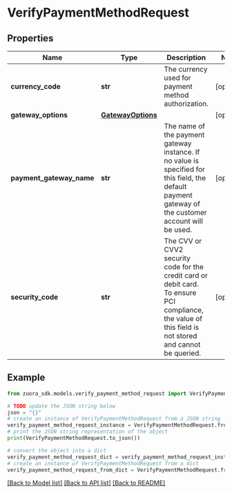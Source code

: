 # VerifyPaymentMethodRequest


## Properties

Name | Type | Description | Notes
------------ | ------------- | ------------- | -------------
**currency_code** | **str** | The currency used for payment method authorization.   | [optional] 
**gateway_options** | [**GatewayOptions**](GatewayOptions.md) |  | [optional] 
**payment_gateway_name** | **str** | The name of the payment gateway instance. If no value is specified for this field, the default payment gateway of the customer account will be used.  | [optional] 
**security_code** | **str** | The CVV or CVV2 security code for the credit card or debit card. To ensure PCI compliance, the value of this field is not stored and cannot be queried.  | [optional] 

## Example

```python
from zuora_sdk.models.verify_payment_method_request import VerifyPaymentMethodRequest

# TODO update the JSON string below
json = "{}"
# create an instance of VerifyPaymentMethodRequest from a JSON string
verify_payment_method_request_instance = VerifyPaymentMethodRequest.from_json(json)
# print the JSON string representation of the object
print(VerifyPaymentMethodRequest.to_json())

# convert the object into a dict
verify_payment_method_request_dict = verify_payment_method_request_instance.to_dict()
# create an instance of VerifyPaymentMethodRequest from a dict
verify_payment_method_request_from_dict = VerifyPaymentMethodRequest.from_dict(verify_payment_method_request_dict)
```
[[Back to Model list]](../README.md#documentation-for-models) [[Back to API list]](../README.md#documentation-for-api-endpoints) [[Back to README]](../README.md)


